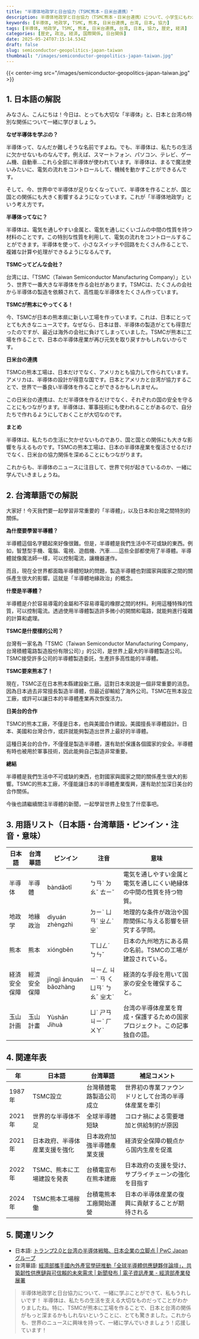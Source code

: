 ```yaml
---
title: "半導体地政学と日台協力（TSMC熊本・日米台連携）"
description: 半導体地政学と日台協力（TSMC熊本・日米台連携）について、小学生にもわかりやすく解説します。台湾華語訳、用語集、年表、関連リンク付き。
keywords: [半導体, 地政学, TSMC, 熊本, 日米台連携, 台湾, 日本, 協力]
tags: [半導体, 地政学, TSMC, 熊本, 日米台連携, 台湾, 日本, 協力, 歴史, 経済]
categories: [歴史, 政治, 経済, 国際関係, 日台関係]
date: 2025-05-24T07:15:14.534Z
draft: false
slug: semiconductor-geopolitics-japan-taiwan
thumbnail: "/images/semiconductor-geopolitics-japan-taiwan.jpg"
---
```


{{< center-img src="/images/semiconductor-geopolitics-japan-taiwan.jpg" >}}

## 1. 日本語の解説

みなさん、こんにちは！今日は、とっても大切な「半導体」と、日本と台湾の特別な関係について一緒に学びましょう。

**なぜ半導体を学ぶの？**

半導体って、なんだか難しそうな名前ですよね。でも、半導体は、私たちの生活に欠かせないものなんです。例えば、スマートフォン、パソコン、テレビ、ゲーム機、自動車…これら全部に半導体が使われています。半導体は、まるで魔法使いみたいに、電気の流れをコントロールして、機械を動かすことができるんです。

そして、今、世界中で半導体が足りなくなっていて、半導体を作ることが、国と国との関係にも大きく影響するようになっています。これが「半導体地政学」という考え方です。

**半導体ってなに？**

半導体は、電気を通しやすい金属と、電気を通しにくいゴムの中間の性質を持つ材料のことです。この特別な性質を利用して、電気の流れをコントロールすることができます。半導体を使って、小さなスイッチや回路をたくさん作ることで、複雑な計算や処理ができるようになるんです。

**TSMCってどんな会社？**

台湾には、「TSMC（Taiwan Semiconductor Manufacturing Company）」という、世界で一番大きな半導体を作る会社があります。TSMCは、たくさんの会社から半導体の製造を依頼されて、高性能な半導体をたくさん作っています。

**TSMCが熊本にやってくる！**

今、TSMCが日本の熊本県に新しい工場を作っています。これは、日本にとってとても大きなニュースです。なぜなら、日本は昔、半導体の製造がとても得意だったのですが、最近は海外の会社に負けてしまっていました。TSMCが熊本に工場を作ることで、日本の半導体産業が再び元気を取り戻すかもしれないからです。

**日米台の連携**

TSMCの熊本工場は、日本だけでなく、アメリカとも協力して作られています。アメリカは、半導体の設計が得意な国です。日本とアメリカと台湾が協力することで、世界で一番良い半導体を作ることができるかもしれません。

この日米台の連携は、ただ半導体を作るだけでなく、それぞれの国の安全を守ることにもつながります。半導体は、軍事技術にも使われることがあるので、自分たちで作れるようにしておくことが大切なのです。

**まとめ**

半導体は、私たちの生活に欠かせないものであり、国と国との関係にも大きな影響を与えるものです。TSMCの熊本工場は、日本の半導体産業を復活させるだけでなく、日米台の協力関係を深めることにもつながります。

これからも、半導体のニュースに注目して、世界で何が起きているのか、一緒に学んでいきましょうね。

## 2. 台湾華語での解説

大家好！今天我們要一起學習非常重要的「半導體」，以及日本和台灣之間特別的關係。

**為什麼要學習半導體？**

半導體這個名字聽起來好像很難。但是，半導體是我們生活中不可或缺的東西。例如，智慧型手機、電腦、電視、遊戲機、汽車……這些全部都使用了半導體。半導體就像魔法師一樣，可以控制電流，讓機器運作。

而且，現在全世界都面臨半導體短缺的問題，製造半導體也對國家與國家之間的關係產生很大的影響。這就是「半導體地緣政治」的概念。

**什麼是半導體？**

半導體是介於容易導電的金屬和不容易導電的橡膠之間的材料。利用這種特殊的性質，可以控制電流。透過使用半導體製造許多微小的開關和電路，就能夠進行複雜的計算和處理。

**TSMC是什麼樣的公司？**

台灣有一家名為「TSMC（Taiwan Semiconductor Manufacturing Company，台灣積體電路製造股份有限公司）」的公司，是世界上最大的半導體製造公司。TSMC接受許多公司的半導體製造委託，生產許多高性能的半導體。

**TSMC要來熊本了！**

現在，TSMC正在日本熊本縣建設新工廠。這對日本來說是一個非常重要的消息。因為日本過去非常擅長製造半導體，但最近卻輸給了海外公司。TSMC在熊本設立工廠，或許可以讓日本的半導體產業再次恢復活力。

**日美台的合作**

TSMC的熊本工廠，不僅是日本，也與美國合作建設。美國擅長半導體設計。日本、美國和台灣合作，或許就能夠製造出世界上最好的半導體。

這種日美台的合作，不僅僅是製造半導體，還有助於保護各個國家的安全。半導體有時也被用於軍事技術，因此能夠自己製造非常重要。

**總結**

半導體是我們生活中不可或缺的東西，也對國家與國家之間的關係產生很大的影響。TSMC的熊本工廠，不僅能讓日本的半導體產業復興，還有助於加深日美台的合作關係。

今後也請繼續關注半導體的新聞，一起學習世界上發生了什麼事吧。

## 3. 用語リスト（日本語・台湾華語・ピンイン・注音・意味）

| 日本語 | 台湾華語 | ピンイン | 注音 | 意味 |
|---|---|---|---|---|
| 半導体 | 半導體 | bàndǎotǐ | ㄅㄢˋ ㄉㄠˇ ㄊㄧˇ | 電気を通しやすい金属と電気を通しにくい絶縁体の中間の性質を持つ物質。 |
| 地政学 | 地緣政治 | dìyuán zhèngzhì | ㄉㄧˋ ㄩㄢˊ ㄓㄥˋ ㄓˋ | 地理的な条件が政治や国際関係に与える影響を研究する学問。 |
| 熊本 | 熊本 | xióngběn | ㄒㄩㄥˊ ㄅㄣˇ | 日本の九州地方にある県の名前。TSMCの工場が建設されている。 |
| 経済安全保障 | 經濟安全保障 | jīngjì ānquán bǎozhàng | ㄐㄧㄥ ㄐㄧˋ ㄢ ㄑㄩㄢˊ ㄅㄠˇ ㄓㄤˋ | 経済的な手段を用いて国家の安全を確保すること。 |
| 玉山計画 | 玉山計畫 | Yùshān Jìhuà | ㄩˋ ㄕㄢ ㄐㄧˋ ㄏㄨㄚˋ | 台湾の半導体産業を育成・保護するための国家プロジェクト。この記事独自の語。 |

## 4. 関連年表

| 年 | 日本語 | 台湾華語 | 補足コメント |
|---|---|---|---|
| 1987年 | TSMC設立 | 台灣積體電路製造公司成立 | 世界初の専業ファウンドリとして台湾の半導体産業を牽引 |
| 2021年 | 世界的な半導体不足 | 全球半導體短缺 | コロナ禍による需要増加と供給制約が原因 |
| 2021年 | 日本政府、半導体産業支援を強化 | 日本政府加強半導體產業支援 | 経済安全保障の観点から国内生産を促進 |
| 2022年 | TSMC、熊本に工場建設を発表 | 台積電宣布在熊本建廠 | 日本政府の支援を受け、サプライチェーンの強化を目指す |
| 2024年 | TSMC熊本工場稼働 | 台積電熊本工廠開始運營 | 日本の半導体産業の復興に貢献することが期待される |

## 5. 関連リンク

*   日本語: [トランプ2.0と台湾の半導体戦略、日本企業の立脚点 | PwC Japanグループ](https://www.pwc.com/jp/ja/knowledge/column/geopolitical-risk-column/vol29.html)
*   台湾華語: [經濟部攜手國內外產官學研推動「全球半導體供應鏈夥伴論壇」，共築韌性供應鏈與可信賴的未來需求 | 新聞發布 | 電子資訊產業 - 經濟部產業發展署](https://www.ida.gov.tw/ctlr?PRO=news.rwdNewsView&id=42834)

> 半導体地政学と日台協力について、一緒に学ぶことができて、私もうれしいです！ 半導体は、私たちの生活を支える大切なものだってことがわかりましたね。特に、TSMCが熊本に工場を作ることで、日本と台湾の関係がもっと深まるかもしれないということに、とても驚きました。これからも、世界のニュースに興味を持って、一緒に学んでいきましょう！応援しています！
